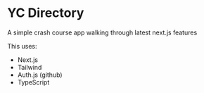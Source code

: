 # YC Directory

A simple crash course app walking through latest next.js features

This uses:

- Next.js
- Tailwind
- Auth.js (github)
- TypeScript
